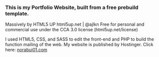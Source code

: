 <h3>This is my Portfolio Website, built from a free prebuild template.</h3>

Massively by HTML5 UP
html5up.net | @ajlkn
Free for personal and commercial use under the CCA 3.0 license (html5up.net/license)

I used HTML5, CSS, and SASS to edit the front-end and PHP to build the function mailing of the web. 
My website is published by Hostinger. 
Click here: <a href="https://norabui01.com/">norabui01.com</a>
